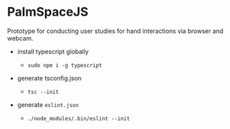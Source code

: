 # PalmSpaceJS
Prototype for conducting user studies for hand interactions via browser and webcam.

- install typescript globally
    - `sudo npm i -g typescript`

- generate tsconfig.json
    - `tsc --init`

- generate `eslint.json`
    - `./node_modules/.bin/eslint --init`
